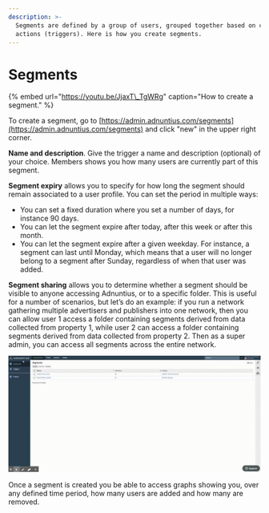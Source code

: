 ```yaml
---
description: >-
  Segments are defined by a group of users, grouped together based on common
  actions (triggers). Here is how you create segments.
---
```


# Segments

{% embed url="https://youtu.be/JjaxT\_TgWRg" caption="How to create a segment." %}

To create a segment, go to [https://admin.adnuntius.com/segments](https://admin.adnuntius.com/segments) and click "new" in the upper right corner.

**Name and description**. Give the trigger a name and description \(optional\) of your choice. Members shows you how many users are currently part of this segment. 

**Segment expiry** allows you to specify for how long the segment should remain associated to a user profile. You can set the period in multiple ways:  

* You can set a fixed duration where you set a number of days, for instance 90 days. 
* You can let the segment expire after today, after this week or after this month.
* You can let the segment expire after a given weekday. For instance, a segment can last until Monday, which means that a user will no longer belong to a segment after Sunday, regardless of when that user was added.

**Segment sharing** allows you to determine whether a segment should be visible to anyone accessing Adnuntius, or to a specific folder. This is useful for a number of scenarios, but let’s do an example: if you run a network gathering multiple advertisers and publishers into one network, then you can allow user 1 access a folder containing segments derived from data collected from property 1, while user 2 can access a folder containing segments derived from data collected from property 2. Then as a super admin, you can access all segments across the entire network. 

![Quick overview of a segment.](../../../.gitbook/assets/202008-ad-segments-gif-_1_.gif)

Once a segment is created you be able to access graphs showing you, over any defined time period, how many users are added and how many are removed.

